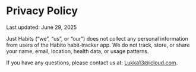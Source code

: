 <!DOCTYPE html>
<html lang="en">
<head>
  <meta charset="UTF-8">
  <meta name="viewport" content="width=device-width, initial-scale=1.0">
  <title>Habito Privacy Policy</title>
</head>
<body>
  <h1>Privacy Policy</h1>
  <p>Last updated: June 29, 2025</p>
  <p>
    Just Habits (“we”, “us”, or “our”) does not collect any personal information from users of the Habito habit‐tracker app. We do not track, store, or share your name, email, location, health data, or usage patterns.
  </p>
  <p>
    If you have any questions, please contact us at: <a href="mailto:Lukka13@icloud.com">Lukka13@icloud.com</a>.
  </p>
</body>
</html>

